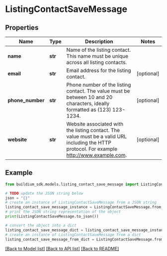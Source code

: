 # ListingContactSaveMessage


## Properties

Name | Type | Description | Notes
------------ | ------------- | ------------- | -------------
**name** | **str** | Name of the listing contact. This name must be unique across all listing contacts. | 
**email** | **str** | Email address for the listing contact. | [optional] 
**phone_number** | **str** | Phone number of the listing contact. The value must be between 10 and 20 characters, ideally formatted as (123) 123-1234. | [optional] 
**website** | **str** | Website associated with the listing contact. The value must be a valid URL including the HTTP protocol. For example http://www.example.com. | [optional] 

## Example

```python
from buildium_sdk.models.listing_contact_save_message import ListingContactSaveMessage

# TODO update the JSON string below
json = "{}"
# create an instance of ListingContactSaveMessage from a JSON string
listing_contact_save_message_instance = ListingContactSaveMessage.from_json(json)
# print the JSON string representation of the object
print(ListingContactSaveMessage.to_json())

# convert the object into a dict
listing_contact_save_message_dict = listing_contact_save_message_instance.to_dict()
# create an instance of ListingContactSaveMessage from a dict
listing_contact_save_message_from_dict = ListingContactSaveMessage.from_dict(listing_contact_save_message_dict)
```
[[Back to Model list]](../README.md#documentation-for-models) [[Back to API list]](../README.md#documentation-for-api-endpoints) [[Back to README]](../README.md)


